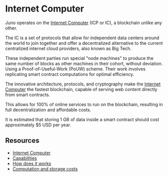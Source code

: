 # Internet Computer

Juno operates on the [Internet Computer] (ICP or IC), a blockchain unlike any other.

The IC is a set of protocols that allow for independent data centers around the world to join together and offer a decentralized alternative to the current centralized internet cloud providers, also known as Big Tech.

These independent parties run special "node machines" to produce the same number of blocks as other machines in their cohort, without deviation. Using a Proof-of-Useful-Work (PoUW) scheme. Their work involves replicating smart contract computations for optimal efficiency.

The innovative architecture, protocols, and cryptography make the [Internet Computer] the fastest blockchain, capable of serving web content directly from smart contracts.

This allows for 100% of online services to run on the blockchain, resulting in full decentralization and affordable costs.

It is estimated that storing 1 GB of data inside a smart contract should cost approximately $5 USD per year.

## Resources

- [Internet Computer]
- [Capabilities](https://internetcomputer.org/features)
- [How does it works](https://internetcomputer.org/how-it-works)
- [Computation and storage costs](https://internetcomputer.org/docs/current/developer-docs/deploy/computation-and-storage-costs)

[Internet Computer]: https://internetcomputer.org/
